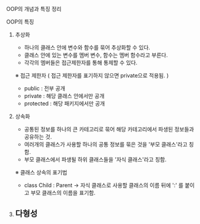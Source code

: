 OOP의 개념과 특징 정리

OOP의 특징
1. 추상화
    - 하나의 클래스 안에 변수와 함수를 묶어 추상화할 수 있다.
    - 클래스 안에 있는 변수를 멤버 변수, 함수는 멤버 함수라고 부른다.
    - 각각의 멤버들은 접근제한자를 통해 통제할 수 있다.

    ※ 접근 제한자 ( 접근 제한자를 표기하지 않으면 private으로 적용됨. )
      - public : 전부 공개
      - private : 해당 클래스 안에서만 공개
      - protected : 해당 패키지에서만 공개

2. 상속화
     - 공통된 정보를 하나의 큰 카테고리로 묶어 해당 카테고리에서 파생된 정보들과 공유하는 것.
     - 여러개의 클래스가 사용할 하나의 공통 정보를 묶은 것을 '부모 클래스'라고 칭함.
     - 부모 클래스에서 파생될 하위 클래스들을 '자식 클래스'라고 칭함.
  
    ※ 클래스 상속의 표기법
      - class Child : Parent  -> 자식 클래스로 사용할 클래스의 이름 뒤에 ':' 를 붙이고 부모 클래스의 이름을 표기함.              

3. 다형성
    - 
